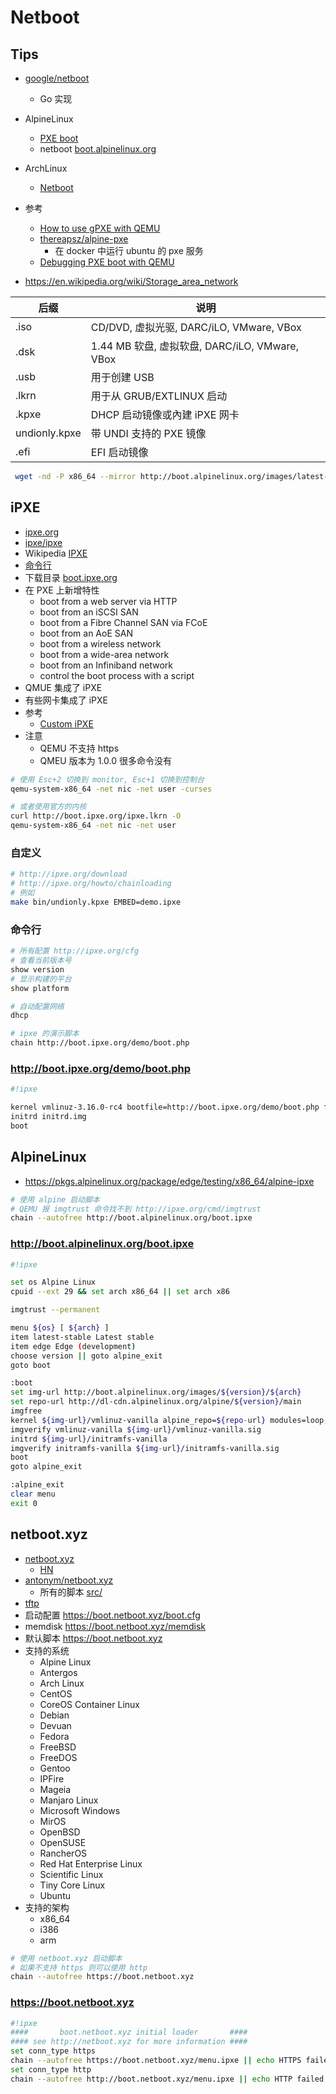 # Netboot

## Tips

* [google/netboot](https://github.com/google/netboot)
  * Go 实现
* AlpineLinux
  * [PXE boot](https://wiki.alpinelinux.org/wiki/PXE_boot)
  * netboot [boot.alpinelinux.org](http://boot.alpinelinux.org/)
* ArchLinux
  * [Netboot](https://wiki.archlinux.org/index.php/Netboot)
* 参考
  * [How to use gPXE with QEMU](http://etherboot.org/wiki/qemu)
  * [thereapsz/alpine-pxe](https://github.com/thereapsz/alpine-pxe)
    * 在 docker 中运行 ubuntu 的 pxe 服务
  * [Debugging PXE boot with QEMU](http://www.saminiir.com/debugging-pxe-boot/)

* https://en.wikipedia.org/wiki/Storage_area_network

后缀 | 说明
----|----
.iso | CD/DVD, 虚拟光驱, DARC/iLO, VMware, VBox
.dsk | 1.44 MB 软盘, 虚拟软盘, DARC/iLO, VMware, VBox
.usb | 用于创建 USB
.lkrn | 用于从 GRUB/EXTLINUX 启动
.kpxe | DHCP 启动镜像或內建 iPXE 网卡
undionly.kpxe | 带 UNDI 支持的 PXE 镜像
.efi | EFI 启动镜像


```bash
 wget -nd -P x86_64 --mirror http://boot.alpinelinux.org/images/latest-stable/x86_64/
```

## iPXE
* [ipxe.org](http://ipxe.org)
* [ipxe/ipxe](https://github.com/ipxe/ipxe)
* Wikipedia [IPXE](https://en.wikipedia.org/wiki/IPXE)
* [命令行](http://ipxe.org/cmd)
* 下载目录 [boot.ipxe.org](http://boot.ipxe.org/)
* 在 PXE 上新增特性
  * boot from a web server via HTTP
  * boot from an iSCSI SAN
  * boot from a Fibre Channel SAN via FCoE
  * boot from an AoE SAN
  * boot from a wireless network
  * boot from a wide-area network
  * boot from an Infiniband network
  * control the boot process with a script
* QMUE 集成了 iPXE
* 有些网卡集成了 iPXE
* 参考
  * [Custom iPXE](https://help.packet.net/technical/infrastructure/custom-ipxe)
* 注意
  * QEMU 不支持 https
  * QMEU 版本为 1.0.0 很多命令没有

```bash
# 使用 Esc+2 切换到 monitor, Esc+1 切换到控制台
qemu-system-x86_64 -net nic -net user -curses

# 或者使用官方的内核 
curl http://boot.ipxe.org/ipxe.lkrn -O
qemu-system-x86_64 -net nic -net user 
```

### 自定义

```bash
# http://ipxe.org/download
# http://ipxe.org/howto/chainloading
# 例如
make bin/undionly.kpxe EMBED=demo.ipxe
```

### 命令行

```bash
# 所有配置 http://ipxe.org/cfg
# 查看当前版本号
show version
# 显示构建的平台
show platform

# 自动配置网络
dhcp

# ipxe 的演示脚本
chain http://boot.ipxe.org/demo/boot.php
```

### http://boot.ipxe.org/demo/boot.php
```bash
#!ipxe

kernel vmlinuz-3.16.0-rc4 bootfile=http://boot.ipxe.org/demo/boot.php fastboot initrd=initrd.img
initrd initrd.img
boot
```

## AlpineLinux
* https://pkgs.alpinelinux.org/package/edge/testing/x86_64/alpine-ipxe

```bash
# 使用 alpine 启动脚本
# QEMU 报 imgtrust 命令找不到 http://ipxe.org/cmd/imgtrust
chain --autofree http://boot.alpinelinux.org/boot.ipxe
```

### http://boot.alpinelinux.org/boot.ipxe
```bash
#!ipxe

set os Alpine Linux
cpuid --ext 29 && set arch x86_64 || set arch x86

imgtrust --permanent

menu ${os} [ ${arch} ]
item latest-stable Latest stable
item edge Edge (development)
choose version || goto alpine_exit
goto boot

:boot
set img-url http://boot.alpinelinux.org/images/${version}/${arch}
set repo-url http://dl-cdn.alpinelinux.org/alpine/${version}/main
imgfree
kernel ${img-url}/vmlinuz-vanilla alpine_repo=${repo-url} modules=loop,squashfs modloop=${img-url}/modloop-vanilla quiet nomodeset
imgverify vmlinuz-vanilla ${img-url}/vmlinuz-vanilla.sig
initrd ${img-url}/initramfs-vanilla
imgverify initramfs-vanilla ${img-url}/initramfs-vanilla.sig
boot
goto alpine_exit

:alpine_exit
clear menu
exit 0
```


## netboot.xyz
* [netboot.xyz](https://netboot.xyz/)
  * [HN](https://news.ycombinator.com/item?id=10923460)
* [antonym/netboot.xyz](https://github.com/antonym/netboot.xyz)
  * 所有的脚本 [src/](https://github.com/antonym/netboot.xyz/tree/master/src)
* [tftp](https://netboot.xyz/booting/tftp/)
* 启动配置 https://boot.netboot.xyz/boot.cfg
* memdisk https://boot.netboot.xyz/memdisk
* 默认脚本 https://boot.netboot.xyz
* 支持的系统
  * Alpine Linux
  * Antergos
  * Arch Linux
  * CentOS
  * CoreOS Container Linux
  * Debian
  * Devuan
  * Fedora
  * FreeBSD
  * FreeDOS
  * Gentoo
  * IPFire
  * Mageia
  * Manjaro Linux
  * Microsoft Windows
  * MirOS
  * OpenBSD
  * OpenSUSE
  * RancherOS
  * Red Hat Enterprise Linux
  * Scientific Linux
  * Tiny Core Linux
  * Ubuntu
* 支持的架构
  * x86_64
  * i386
  * arm

```bash
# 使用 netboot.xyz 启动脚本
# 如果不支持 https 则可以使用 http
chain --autofree https://boot.netboot.xyz
```

### https://boot.netboot.xyz

```bash
#!ipxe
####       boot.netboot.xyz initial loader       ####
#### see http://netboot.xyz for more information ####
set conn_type https
chain --autofree https://boot.netboot.xyz/menu.ipxe || echo HTTPS failed... attempting HTTP...
set conn_type http
chain --autofree http://boot.netboot.xyz/menu.ipxe || echo HTTP failed, localbooting...
```
